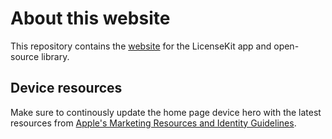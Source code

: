 # About this website

This repository contains the [website][Website] for the LicenseKit app and open-source library.


## Device resources

Make sure to continously update the home page device hero with the latest resources from [Apple's Marketing Resources and Identity Guidelines][Apple-marketing].



[Apple-marketing]: https://developer.apple.com/app-store/marketing/guidelines/#section-products
[Website]: https://getlicensekit.com
